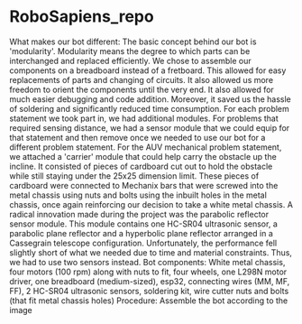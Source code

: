 # RoboSapiens_repo


What makes our bot different:
The basic concept behind our bot is 'modularity'. 
Modularity means the degree to which parts can be interchanged and replaced efficiently. 
We chose to assemble our components on a breadboard instead of a fretboard. 
This allowed for easy replacements of parts and changing of circuits. It also allowed us more freedom to orient the components until the very end. 
It also allowed for much easier debugging and code addition. Moreover, it saved us the hassle of soldering and significantly reduced time consumption.
For each problem statement we took part in, we had additional modules. 
For problems that required sensing distance, we had a sensor module that we could equip for that statement and then remove once we needed to use our bot for a different problem statement.
For the AUV mechanical problem statement, we attached a 'carrier' module that could help carry the obstacle up the incline. 
It consisted of pieces of cardboard cut out to hold the obstacle while still staying under the 25x25 dimension limit. 
These pieces of cardboard were connected to Mechanix bars that were screwed into the metal chassis using nuts and bolts using the inbuilt holes in the metal chassis, once again reinforcing our decision to take a white metal chassis.
A radical innovation made during the project was the parabolic reflector sensor module. This module contains one HC-SR04 ultrasonic sensor, a parabolic plane reflector and a hyperbolic plane reflector arranged in a Cassegrain telescope configuration. 
Unfortunately, the performance fell slightly short of what we needed due to time and material constraints. Thus, we had to use two sensors instead.
Bot components: White metal chassis, four motors (100 rpm) along with nuts to fit, four wheels, one L298N motor driver, one breadboard (medium-sized), esp32, connecting wires (MM, MF, FF), 2 HC-SR04 ultrasonic sensors, soldering kit, wire cutter nuts and bolts (that fit metal chassis holes)
Procedure: Assemble the bot according to the image
